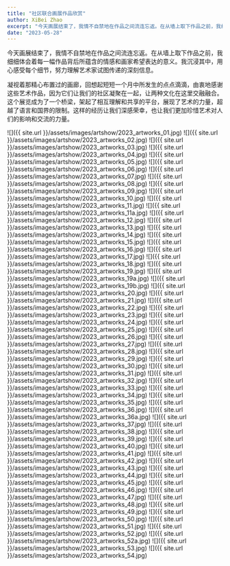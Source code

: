 ```yaml
---
title: "社区联合画展作品欣赏"
author: XiBei Zhao
excerpt: "今天画展结束了，我情不自禁地在作品之间流连忘返。在从墙上取下作品之前，我细细体会着每一幅作品背后所蕴含的情感和画家希望表达的意义。我沉浸其中，用心感受每个细节，努力理解艺术家试图传递的深刻信息。凝视着那精心布置过的画廊，回想起短短一个月中所发生的点点滴滴，由衷地感谢这些艺术作品，因为它们让我们的社区凝聚在一起，让两种文化在这里交融融合。这个展览成为了一个桥梁，架起了相互理解和共享的平台，展现了艺术的力量，超越了语言和国界的限制。这样的经历让我们深感荣幸，也让我们更加珍惜艺术对人们的影响和交流的力量。"
date: "2023-05-28"
---
```


今天画展结束了，我情不自禁地在作品之间流连忘返。在从墙上取下作品之前，我细细体会着每一幅作品背后所蕴含的情感和画家希望表达的意义。我沉浸其中，用心感受每个细节，努力理解艺术家试图传递的深刻信息。

凝视着那精心布置过的画廊，回想起短短一个月中所发生的点点滴滴，由衷地感谢这些艺术作品，因为它们让我们的社区凝聚在一起，让两种文化在这里交融融合。这个展览成为了一个桥梁，架起了相互理解和共享的平台，展现了艺术的力量，超越了语言和国界的限制。这样的经历让我们深感荣幸，也让我们更加珍惜艺术对人们的影响和交流的力量。


  ![]({{ site.url }}/assets/images/artshow/2023_artworks_01.jpg)
  ![]({{ site.url }}/assets/images/artshow/2023_artworks_02.jpg)
  ![]({{ site.url }}/assets/images/artshow/2023_artworks_03.jpg)
  ![]({{ site.url }}/assets/images/artshow/2023_artworks_04.jpg)
  ![]({{ site.url }}/assets/images/artshow/2023_artworks_05.jpg)
  ![]({{ site.url }}/assets/images/artshow/2023_artworks_06.jpg)
  ![]({{ site.url }}/assets/images/artshow/2023_artworks_07.jpg)
  ![]({{ site.url }}/assets/images/artshow/2023_artworks_08.jpg)
  ![]({{ site.url }}/assets/images/artshow/2023_artworks_09.jpg)
  ![]({{ site.url }}/assets/images/artshow/2023_artworks_10.jpg)
  ![]({{ site.url }}/assets/images/artshow/2023_artworks_11.jpg)
  ![]({{ site.url }}/assets/images/artshow/2023_artworks_11a.jpg)
  ![]({{ site.url }}/assets/images/artshow/2023_artworks_12.jpg)
  ![]({{ site.url }}/assets/images/artshow/2023_artworks_13.jpg)
  ![]({{ site.url }}/assets/images/artshow/2023_artworks_14.jpg)
  ![]({{ site.url }}/assets/images/artshow/2023_artworks_15.jpg)
  ![]({{ site.url }}/assets/images/artshow/2023_artworks_16.jpg)
  ![]({{ site.url }}/assets/images/artshow/2023_artworks_17.jpg)
  ![]({{ site.url }}/assets/images/artshow/2023_artworks_18.jpg)
  ![]({{ site.url }}/assets/images/artshow/2023_artworks_19.jpg)
  ![]({{ site.url }}/assets/images/artshow/2023_artworks_19a.jpg)
  ![]({{ site.url }}/assets/images/artshow/2023_artworks_19b.jpg)
  ![]({{ site.url }}/assets/images/artshow/2023_artworks_20.jpg)
  ![]({{ site.url }}/assets/images/artshow/2023_artworks_21.jpg)
  ![]({{ site.url }}/assets/images/artshow/2023_artworks_22.jpg)
  ![]({{ site.url }}/assets/images/artshow/2023_artworks_23.jpg)
  ![]({{ site.url }}/assets/images/artshow/2023_artworks_24.jpg)
  ![]({{ site.url }}/assets/images/artshow/2023_artworks_25.jpg)
  ![]({{ site.url }}/assets/images/artshow/2023_artworks_26.jpg)
  ![]({{ site.url }}/assets/images/artshow/2023_artworks_27.jpg)
  ![]({{ site.url }}/assets/images/artshow/2023_artworks_28.jpg)
  ![]({{ site.url }}/assets/images/artshow/2023_artworks_29.jpg)
  ![]({{ site.url }}/assets/images/artshow/2023_artworks_30.jpg)
  ![]({{ site.url }}/assets/images/artshow/2023_artworks_31.jpg)
  ![]({{ site.url }}/assets/images/artshow/2023_artworks_32.jpg)
  ![]({{ site.url }}/assets/images/artshow/2023_artworks_33.jpg)
  ![]({{ site.url }}/assets/images/artshow/2023_artworks_34.jpg)
  ![]({{ site.url }}/assets/images/artshow/2023_artworks_35.jpg)
  ![]({{ site.url }}/assets/images/artshow/2023_artworks_36.jpg)
  ![]({{ site.url }}/assets/images/artshow/2023_artworks_36a.jpg)
  ![]({{ site.url }}/assets/images/artshow/2023_artworks_37.jpg)
  ![]({{ site.url }}/assets/images/artshow/2023_artworks_38.jpg)
  ![]({{ site.url }}/assets/images/artshow/2023_artworks_39.jpg)
  ![]({{ site.url }}/assets/images/artshow/2023_artworks_40.jpg)
  ![]({{ site.url }}/assets/images/artshow/2023_artworks_41.jpg)
  ![]({{ site.url }}/assets/images/artshow/2023_artworks_42.jpg)
  ![]({{ site.url }}/assets/images/artshow/2023_artworks_43.jpg)
  ![]({{ site.url }}/assets/images/artshow/2023_artworks_44.jpg)
  ![]({{ site.url }}/assets/images/artshow/2023_artworks_45.jpg)
  ![]({{ site.url }}/assets/images/artshow/2023_artworks_46.jpg)
  ![]({{ site.url }}/assets/images/artshow/2023_artworks_47.jpg)
  ![]({{ site.url }}/assets/images/artshow/2023_artworks_48.jpg)
  ![]({{ site.url }}/assets/images/artshow/2023_artworks_49.jpg)
  ![]({{ site.url }}/assets/images/artshow/2023_artworks_50.jpg)
  ![]({{ site.url }}/assets/images/artshow/2023_artworks_51.jpg)
  ![]({{ site.url }}/assets/images/artshow/2023_artworks_52.jpg)
  ![]({{ site.url }}/assets/images/artshow/2023_artworks_52a.jpg)
  ![]({{ site.url }}/assets/images/artshow/2023_artworks_53.jpg)
  ![]({{ site.url }}/assets/images/artshow/2023_artworks_54.jpg)
